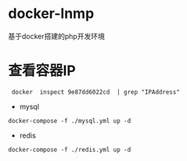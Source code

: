 # docker-lnmp
基于docker搭建的php开发环境

# 查看容器IP

```
 docker  inspect 9e87dd6022cd  | grep "IPAddress"
```

- mysql

```
docker-compose -f ./mysql.yml up -d
```

- redis

```
docker-compose -f ./redis.yml up -d
```
